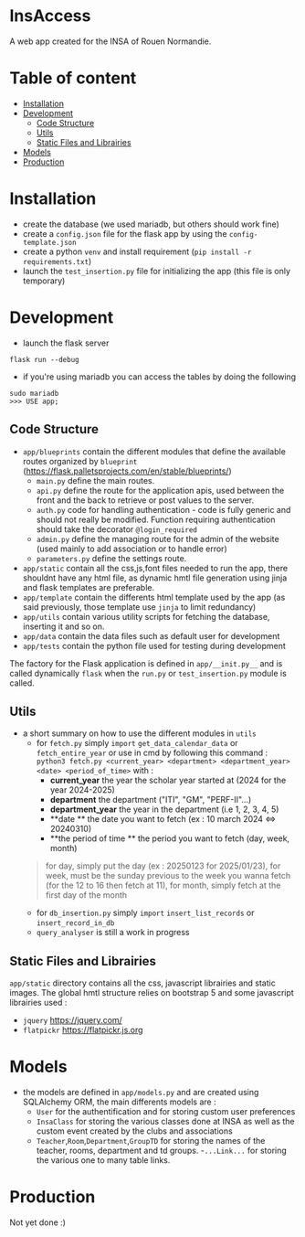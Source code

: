 # InsAccess
A web app created for the INSA of Rouen Normandie.

# Table of content
- [Installation](#installation)
- [Development](#dev)
	- [Code Structure](#struct)
	- [Utils](#util)
	- [Static Files and Librairies](#static)
- [Models](#models)
- [Production](#prod)

# Installation <div id='installation'/>
- create the database (we used mariadb, but others should work fine)
- create a `config.json` file for the flask app by using the  `config-template.json`
- create a python `venv` and install requirement (`pip install -r requirements.txt`)
- launch the `test_insertion.py` file for initializing the app (this file is only temporary)

# Development <div id='dev'/>
-  launch the flask server
```
flask run --debug
```
-  if you're using mariadb you can access the tables by doing the following
```
sudo mariadb
>>> USE app;
```
## Code Structure<div id='struct'/>
- `app/blueprints` contain the different modules that define the available routes organized by `blueprint` (https://flask.palletsprojects.com/en/stable/blueprints/)
	- `main.py` define the main routes.
	- `api.py` define the route for the application apis, used between the front and the back to retrieve or post values to the server.
	- `auth.py` code for handling authentication - code is fully generic and should not really be modified. Function requiring authentication should take the decorator `@login_required`
	- `admin.py` define the managing route for the admin of the website (used mainly to add association or to handle error)
	- `parameters.py` define the settings route.
- `app/static` contain all the css,js,font files needed to run the app, there shouldnt have any html file, as dynamic hmtl file generation using jinja and flask templates are preferable.
- `app/template` contain the differents html template used by the app (as said previously, those template use `jinja` to limit redundancy)
- `app/utils` contain various utility scripts for fetching the database, inserting it and so on.
- `app/data` contain the data files such as default user for development
- `app/tests` contain the python file used for testing during development


The factory for the Flask application is defined in `app/__init.py__` and is called dynamically `flask` when the `run.py`  or `test_insertion.py` module is called.

## Utils<div id='util'/>
- a short summary on how to use the different modules in `utils`
	- for `fetch.py` simply `import` `get_data_calendar_data` or `fetch_entire_year` or use in cmd by following this command : `python3 fetch.py <current_year> <department> <department_year> <date> <period_of_time>` with :
		- **current_year** the year the scholar year started at (2024 for the year 2024-2025) 
		- **department** the department ("ITI", "GM", "PERF-II"...)
		- **department_year** the year in the department (i.e 1, 2, 3, 4, 5)
		- **date ** the date you want to fetch (ex : 10 march 2024 <=> 20240310)
		- **the period of time ** the period you want to fetch (day, week, month)
	> for day, simply put the day (ex : 20250123 for 2025/01/23), for week, must be the sunday previous to the week you wanna fetch (for the 12 to 16 then fetch at 11), for month, simply fetch at the first day of the month
	- for `db_insertion.py` simply `import` `insert_list_records` or `insert_record_in_db`
	- `query_analyser` is still a work in progress
	
## Static Files and Librairies<div id='static'/>
`app/static` directory contains all the css, javascript librairies and static images. The global hmtl structure relies on bootstrap 5 and some javascript librairies used :
- `jquery` https://jquery.com/
- `flatpickr` https://flatpickr.js.org



# Models <div id='models'/>
- the models are defined in `app/models.py`  and are created using SQLAlchemy ORM, the main differents models are :
	- `User` for the authentification and for storing custom user preferences
	- `InsaClass` for storing the various classes done at INSA as well as the custom event created by the clubs and associations
	- `Teacher`,`Room`,`Department`,`GroupTD` for storing the names of the teacher, rooms, department and td groups.
	-`...Link...` for storing the various one to many table links.

# Production<div id='prod'/>
Not yet done :)
